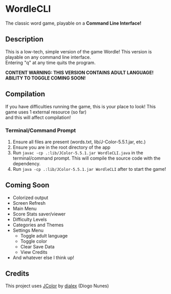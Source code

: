 
# WordleCLI

The classic word game, playable on a **Command Line Interface!**

## Description

This is a low-tech, simple version of the game Wordle! This version is playable on any command line interface.  
Entering "q" at any time quits the program.  

**CONTENT WARNING: THIS VERSION CONTAINS ADULT LANGUAGE! ABILITY TO TOGGLE COMING SOON!**

## Compilation

If you have difficulties running the game, this is your place to look! This game uses 1 external resource (so far)  
and this will affect compilation!

### Terminal/Command Prompt

1. Ensure all files are present (words.txt, lib/J-Color-5.5.1.jar, etc.)
1. Ensure you are in the root directory of the app
1. Run `javac -cp .:lib/JColor-5.5.1.jar WordleCLI.java` in the terminal/command prompt. This will compile the source code with the dependency.
1. Run `java -cp .:lib/JColor-5.5.1.jar WordleCLI` after to start the game!

## Coming Soon

- Colorized output
- Screen Refresh
- Main Menu
- Score Stats saver/viewer
- Difficulty Levels
- Categories and Themes
- Settings Menu
    - Toggle adult language
    - Toggle color
    - Clear Save Data
    - View Credits
- And whatever else I think up!

## Credits

This project uses [JColor](https://github.com/dialex/JColor "https://github.com/dialex/JColor") by [dialex](https://github.com/dialex "https://github.com/dialex") (Diogo Nunes)